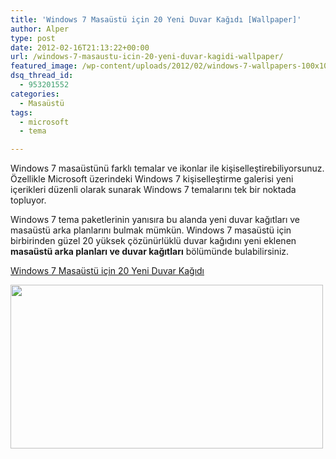 ```yaml
---
title: 'Windows 7 Masaüstü için 20 Yeni Duvar Kağıdı [Wallpaper]'
author: Alper
type: post
date: 2012-02-16T21:13:22+00:00
url: /windows-7-masaustu-icin-20-yeni-duvar-kagidi-wallpaper/
featured_image: /wp-content/uploads/2012/02/windows-7-wallpapers-100x100.jpg
dsq_thread_id:
  - 953201552
categories:
  - Masaüstü
tags:
  - microsoft
  - tema

---
```

Windows 7 masaüstünü farklı temalar ve ikonlar ile kişiselleştirebiliyorsunuz. Özellikle Microsoft üzerindeki Windows 7 kişiselleştirme galerisi yeni içerikleri düzenli olarak sunarak Windows 7 temalarını tek bir noktada topluyor.

Windows 7 tema paketlerinin yanısıra bu alanda yeni duvar kağıtları ve masaüstü arka planlarını bulmak mümkün. Windows 7 masaüstü için birbirinden güzel 20 yüksek çözünürlüklü duvar kağıdını yeni eklenen **masaüstü arka planları ve duvar kağıtları** bölümünde bulabilirsiniz.

<a href="https://windows.microsoft.com/en-GB/windows/downloads/personalize/wallpaper-desktop-background" target="_blank">Windows 7 Masaüstü için 20 Yeni Duvar Kağıdı</a>

<img class="aligncenter size-full wp-image-7808" title="windows-7-wallpapers" src="https://www.murekkep.org/wp-content/uploads/2012/02/windows-7-wallpapers.jpg" alt="" width="500" height="262" srcset="https://www.murekkep.org/wp-content/uploads/2012/02/windows-7-wallpapers.jpg 500w, https://www.murekkep.org/wp-content/uploads/2012/02/windows-7-wallpapers-400x209.jpg 400w, https://www.murekkep.org/wp-content/uploads/2012/02/windows-7-wallpapers-50x26.jpg 50w, https://www.murekkep.org/wp-content/uploads/2012/02/windows-7-wallpapers-238x125.jpg 238w" sizes="(max-width: 500px) 100vw, 500px" />